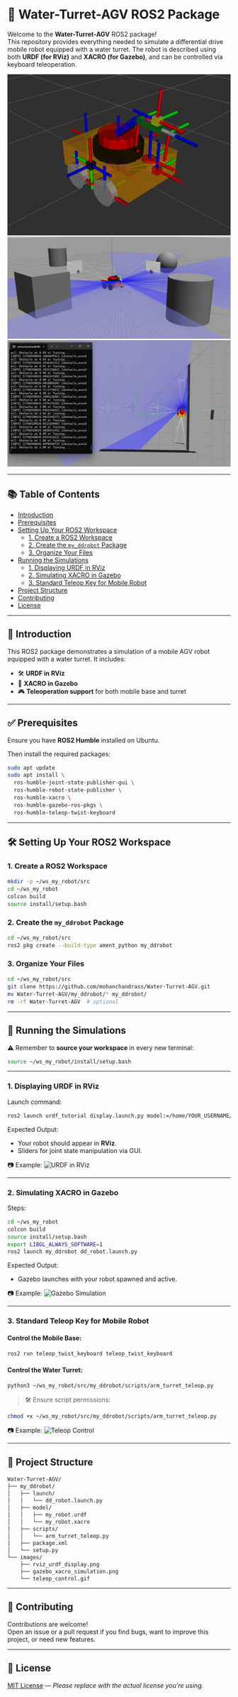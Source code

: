 # 🚒 Water-Turret-AGV ROS2 Package

Welcome to the **Water-Turret-AGV** ROS2 package!  
This repository provides everything needed to simulate a differential drive mobile robot equipped with a water turret. The robot is described using both **URDF (for RViz)** and **XACRO (for Gazebo)**, and can be controlled via keyboard teleoperation.

![RViz View](images/simulation_rviz.png)
![Gazebo View](images/simulation_obj2.png)
![Gazebo View](images/simulation_obstacle_avoid.png)

---

## 📚 Table of Contents

- [Introduction](#introduction)
- [Prerequisites](#prerequisites)
- [Setting Up Your ROS2 Workspace](#setting-up-your-ros2-workspace)
  - [1. Create a ROS2 Workspace](#1-create-a-ros2-workspace)
  - [2. Create the `my_ddrobot` Package](#2-create-the-my_ddrobot-package)
  - [3. Organize Your Files](#3-organize-your-files)
- [Running the Simulations](#running-the-simulations)
  - [1. Displaying URDF in RViz](#1-displaying-urdf-in-rviz)
  - [2. Simulating XACRO in Gazebo](#2-simulating-xacro-in-gazebo)
  - [3. Standard Teleop Key for Mobile Robot](#3-standard-teleop-key-for-mobile-robot)
- [Project Structure](#project-structure)
- [Contributing](#contributing)
- [License](#license)

---

## 🧭 Introduction

This ROS2 package demonstrates a simulation of a mobile AGV robot equipped with a water turret. It includes:

- 🛠️ **URDF in RViz**  
- 🧩 **XACRO in Gazebo**
- 🎮 **Teleoperation support** for both mobile base and turret

---

## ✅ Prerequisites

Ensure you have **ROS2 Humble** installed on Ubuntu.

Then install the required packages:

```bash
sudo apt update
sudo apt install \
  ros-humble-joint-state-publisher-gui \
  ros-humble-robot-state-publisher \
  ros-humble-xacro \
  ros-humble-gazebo-ros-pkgs \
  ros-humble-teleop-twist-keyboard
```

---

## 🛠️ Setting Up Your ROS2 Workspace

### 1. Create a ROS2 Workspace

```bash
mkdir -p ~/ws_my_robot/src
cd ~/ws_my_robot
colcon build
source install/setup.bash
```

### 2. Create the `my_ddrobot` Package

```bash
cd ~/ws_my_robot/src
ros2 pkg create --build-type ament_python my_ddrobot
```

### 3. Organize Your Files

```bash
cd ~/ws_my_robot/src
git clone https://github.com/mohanchandrass/Water-Turret-AGV.git
mv Water-Turret-AGV/my_ddrobot/* my_ddrobot/
rm -rf Water-Turret-AGV  # optional
```

---

## 🚀 Running the Simulations

⚠️ Remember to **source your workspace** in every new terminal:

```bash
source ~/ws_my_robot/install/setup.bash
```

---

### 1. Displaying URDF in RViz

Launch command:

```bash
ros2 launch urdf_tutorial display.launch.py model:=/home/YOUR_USERNAME/ws_my_robot/src/my_ddrobot/model/my_robot.urdf
```

Expected Output:

- Your robot should appear in **RViz**.
- Sliders for joint state manipulation via GUI.

📷 Example:
![URDF in RViz](images/rviz_urdf_display.png)

---

### 2. Simulating XACRO in Gazebo

Steps:

```bash
cd ~/ws_my_robot
colcon build
source install/setup.bash
export LIBGL_ALWAYS_SOFTWARE=1
ros2 launch my_ddrobot dd_robot.launch.py
```

Expected Output:

- Gazebo launches with your robot spawned and active.

📷 Example:
![Gazebo Simulation](images/gazebo_xacro_simulation.png)

---

### 3. Standard Teleop Key for Mobile Robot

#### Control the Mobile Base:

```bash
ros2 run teleop_twist_keyboard teleop_twist_keyboard
```

#### Control the Water Turret:

```bash
python3 ~/ws_my_robot/src/my_ddrobot/scripts/arm_turret_teleop.py
```

> 🛠️ Ensure script permissions:
```bash
chmod +x ~/ws_my_robot/src/my_ddrobot/scripts/arm_turret_teleop.py
```

📷 Example:
![Teleop Control](images/teleop_control.gif)

---

## 🧾 Project Structure

```
Water-Turret-AGV/
├── my_ddrobot/
│   ├── launch/
│   │   └── dd_robot.launch.py
│   ├── model/
│   │   ├── my_robot.urdf
│   │   └── my_robot.xacro
│   ├── scripts/
│   │   └── arm_turret_teleop.py
│   ├── package.xml
│   └── setup.py
└── images/
    ├── rviz_urdf_display.png
    ├── gazebo_xacro_simulation.png
    └── teleop_control.gif
```

---

## 🤝 Contributing

Contributions are welcome!  
Open an issue or a pull request if you find bugs, want to improve this project, or need new features.

---

## 📄 License

[MIT License](LICENSE) — _Please replace with the actual license you're using._
